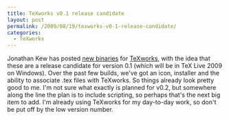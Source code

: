 ```yaml
---
title: TeXworks v0.1 release candidate
layout: post
permalink: /2009/08/19/texworks-v0-1-release-candidate/
categories:
  - TeXworks
---
```

Jonathan Kew has posted [new binaries](http://code.google.com/p/texworks/downloads/list) for [TeXworks](https://tug.org/texworks), with the idea that these are a release candidate for version 0.1 (which will be in TeX Live 2009 on Windows). Over the past few builds, we've got an icon, installer and the ability to associate .tex files with TeXworks. So things already look pretty good to me. I'm not sure what exactly is planned for v0.2, but somewhere along the line the plan is to include scripting, so perhaps that's the next big item to add. I'm already using TeXworks for my day-to-day work, so don't be put off by the low version number.
